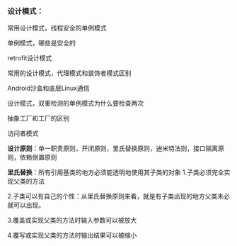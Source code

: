 ### 设计模式：

常用设计模式，线程安全的单例模式

单例模式，哪些是安全的

retrofit设计模式

常用的设计模式，代理模式和装饰者模式区别

Android沙盒和底层Linux通信

设计模式，双重检测的单例模式为什么要检查两次

抽象工厂和工厂的区别

访问者模式

**设计原则**：单一职责原则，开闭原则，里氏替换原则，迪米特法则，接口隔离原则，依赖倒置原则

**里氏替换**：所有引用基类的地方必须能透明地使用其子类的对象
1.子类必须完全实现父类的方法

2.子类可以有自己的个性：从里氏替换原则来看，就是有子类出现的地方父类未必就可以出现。

 3.覆盖或实现父类的方法时输入参数可以被放大

4.覆写或实现父类的方法时输出结果可以被缩小